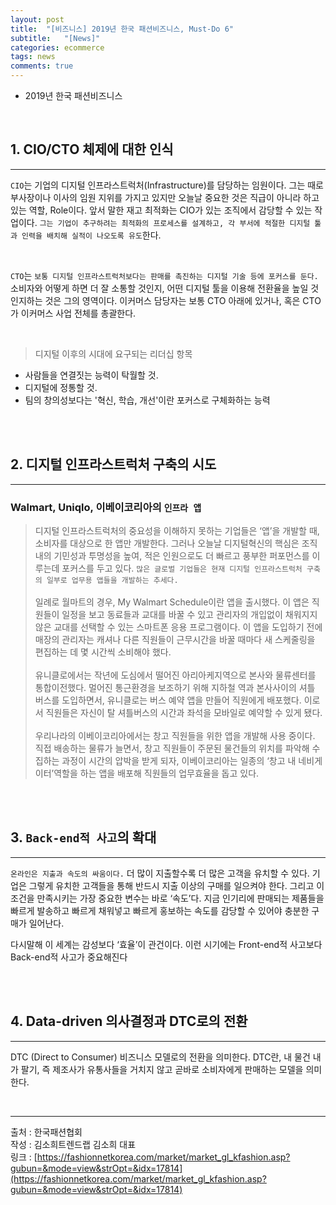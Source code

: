 ```yaml
---
layout: post
title:  "[비즈니스] 2019년 한국 패션비즈니스, Must-Do 6"
subtitle:   "[News]"
categories: ecommerce
tags: news
comments: true
---
```


- 2019년 한국 패션비즈니스

<br>


## 1. CIO/CTO 체제에 대한 인식
---

`CIO`는 기업의 디지털 인프라스트럭처(Infrastructure)를 담당하는 임원이다. 그는 때로 부사장이나 이사의 임원 지위를 가지고 있지만 오늘날 중요한 것은 직급이 아니라 하고 있는 역할, Role이다. 앞서 말한 재고 최적화는 CIO가 있는 조직에서 감당할 수 있는 작업이다. `그는 기업이 추구하려는 최적화의 프로세스를 설계하고, 각 부서에 적절한 디지털 툴과 인력을 배치해 실적이 나오도록 유도`한다.

<br>


`CTO`는 `보통 디지털 인프라스트럭처보다는 판매를 촉진하는 디지털 기술 등에 포커스를 둔다.` 소비자와 어떻게 하면 더 잘 소통할 것인지, 어떤 디지털 툴을 이용해 전환율을 높일 것인지하는 것은 그의 영역이다. 이커머스 담당자는 보통 CTO 아래에 있거나, 혹은 CTO가 이커머스 사업 전체를 총괄한다.

<br>


> 디지털 이후의 시대에 요구되는 리더십 항목

- 사람들을 연결짓는 능력이 탁월할 것.
- 디지털에 정통할 것.
- 팀의 창의성보다는 '혁신, 학습, 개선'이란 포커스로 구체화하는 능력


<br><br>


## 2. 디지털 인프라스트럭처 구축의 시도
---

### Walmart, Uniqlo, 이베이코리아의 `인프라 앱`

> 디지털 인프라스트럭처의 중요성을 이해하지 못하는 기업들은 ‘앱’을 개발할 때, 소비자를 대상으로 한 앱만 개발한다. 그러나 오늘날 디지털혁신의 핵심은 조직내의 기민성과 투명성을 높여, 적은 인원으로도 더 빠르고 풍부한 퍼포먼스를 이루는데 포커스를 두고 있다. `많은 글로벌 기업들은 현재 디지털 인프라스트럭처 구축의 일부로 업무용 앱들을 개발하는 추세다.`  <br><br>
일례로 월마트의 경우, My Walmart Schedule이란 앱을 출시했다. 이 앱은 직원들이 일정을 보고 동료들과 교대를 바꿀 수 있고 관리자의 개입없이 채워지지 않은 교대를 선택할 수 있는 스마트폰 응용 프로그램이다. 이 앱을 도입하기 전에 매장의 관리자는 캐셔나 다른 직원들이 근무시간을 바꿀 때마다 새 스케줄링을 편집하는 데 몇 시간씩 소비해야 했다.  <br><br>
유니클로에서는 작년에 도심에서 떨어진 아리아케지역으로 본사와 물류센터를 통합이전했다. 멀어진 통근환경을 보조하기 위해 지하철 역과 본사사이의 셔틀 버스를 도입하면서, 유니클로는 버스 예약 앱을 만들어 직원에게 배포했다. 이로서 직원들은 자신이 탈 셔틀버스의 시간과 좌석을 모바일로 예약할 수 있게 됐다.  <br><br>
우리나라의 이베이코리아에서는 창고 직원들을 위한 앱을 개발해 사용 중이다. 직접 배송하는 물류가 늘면서, 창고 직원들이 주문된 물건들의 위치를 파악해 수집하는 과정이 시간의 압박을 받게 되자, 이베이코리아는 일종의 ‘창고 내 네비게이터’역할을 하는 앱을 배포해 직원들의 업무효율을 돕고 있다.


<br><br>



## 3. `Back-end적 사고`의 확대
---

`온라인은 지출과 속도의 싸움이다.` 더 많이 지출할수록 더 많은 고객을 유치할 수 있다. 기업은 그렇게 유치한 고객들을 통해 반드시 지출 이상의 구매를 일으켜야 한다. 그리고 이 조건을 만족시키는 가장 중요한 변수는 바로 ‘속도’다. 지금 인기리에 판매되는 제품들을 빠르게 발송하고 빠르게 채워넣고 빠르게 홍보하는 속도를 감당할 수 있어야 충분한 구매가 일어난다.

다시말해 이 세계는 감성보다 ‘효율’이 관건이다. 이런 시기에는 Front-end적 사고보다 Back-end적 사고가 중요해진다


<br><br>


## 4. Data-driven 의사결정과 DTC로의 전환
---

DTC (Direct to Consumer) 비즈니스 모델로의 전환을 의미한다. DTC란, 내 물건 내가 팔기, 즉 제조사가 유통사들을 거치지 않고 곧바로 소비자에게 판매하는 모델을 의미한다.

<br>


---
출처 : 한국패션협회  
작성 : 김소희트렌드랩 김소희 대표  
링크 : [https://fashionnetkorea.com/market/market_gl_kfashion.asp?gubun=&mode=view&strOpt=&idx=17814](https://fashionnetkorea.com/market/market_gl_kfashion.asp?gubun=&mode=view&strOpt=&idx=17814)
